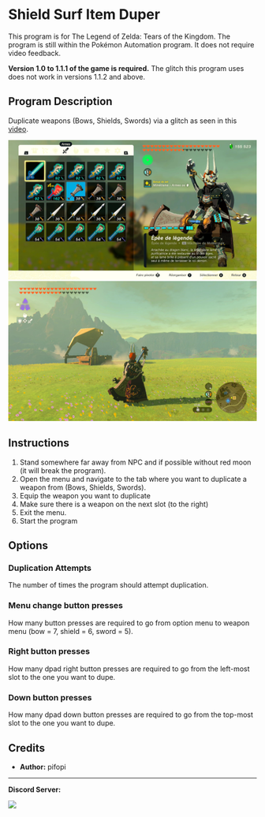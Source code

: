 # Shield Surf Item Duper

This program is for The Legend of Zelda: Tears of the Kingdom. The program is still within the Pokémon Automation program. It does not require video feedback.

**Version 1.0 to 1.1.1 of the game is required.** The glitch this program uses does not work in versions 1.1.2 and above.

## Program Description

Duplicate weapons (Bows, Shields, Swords) via a glitch as seen in this [video](https://youtu.be/im64NgGSQd4).

<img src="images/totk-weapondupe-menu-position.png">
<img src="images/totk-weapondupe-starting-position.png">

## Instructions

1. Stand somewhere far away from NPC and if possible without red moon (it will break the program).
2. Open the menu and navigate to the tab where you want to duplicate a weapon from (Bows, Shields, Swords).
3. Equip the weapon you want to duplicate
4. Make sure there is a weapon on the next slot (to the right)
5. Exit the menu.
6. Start the program

## Options

### Duplication Attempts

The number of times the program should attempt duplication.

### Menu change button presses

How many button presses are required to go from option menu to weapon menu (bow = 7, shield = 6, sword = 5).

### Right button presses

How many dpad right button presses are required to go from the left-most slot to the one you want to dupe.

### Down button presses

How many dpad down button presses are required to go from the top-most slot to the one you want to dupe.

## Credits

- **Author:** pifopi


<hr>

**Discord Server:** 

[<img src="https://canary.discordapp.com/api/guilds/695809740428673034/widget.png?style=banner2">](https://discord.gg/cQ4gWxN)

